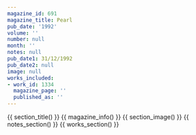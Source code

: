 ```yaml
---
magazine_id: 691
magazine_title: Pearl
pub_date: '1992'
volume: ''
number: null
month: ''
notes: null
pub_date1: 31/12/1992
pub_date2: null
image: null
works_included:
- work_id: 1334
  magazine_page: ''
  published_as: ''
---
```


{{ section_title() }}
{{ magazine_info() }}
{{ section_image() }}
{{ notes_section() }}
{{ works_section() }}
